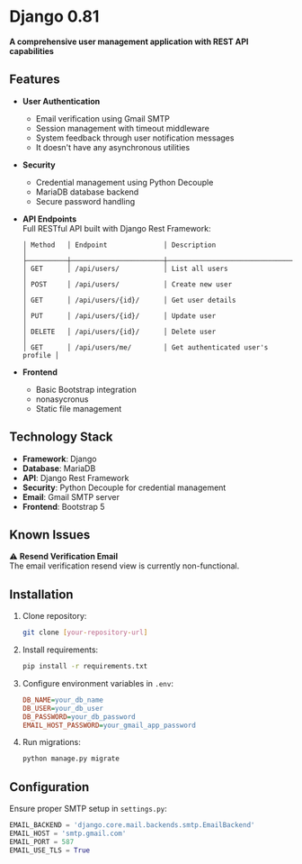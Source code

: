 # Django 0.81
**A comprehensive user management application with REST API capabilities**

## Features
- **User Authentication**  
  - Email verification using Gmail SMTP
  - Session management with timeout middleware
  - System feedback through user notification messages
  - It doesn't have any asynchronous utilities

- **Security**  
  - Credential management using Python Decouple
  - MariaDB database backend
  - Secure password handling

- **API Endpoints**  
  Full RESTful API built with Django Rest Framework:
  ```
  │ Method   │ Endpoint              │ Description                      │
  ├──────────┼───────────────────────┼──────────────────────────────────┤
  │ GET      │ /api/users/           │ List all users                   │
  │ POST     │ /api/users/           │ Create new user                  │
  │ GET      │ /api/users/{id}/      │ Get user details                 │
  │ PUT      │ /api/users/{id}/      │ Update user                      │
  │ DELETE   │ /api/users/{id}/      │ Delete user                      │
  │ GET      │ /api/users/me/        │ Get authenticated user's profile │
  ```

- **Frontend**  
  - Basic Bootstrap integration
  - nonasycronus
  - Static file management

## Technology Stack
- **Framework**: Django
- **Database**: MariaDB
- **API**: Django Rest Framework
- **Security**: Python Decouple for credential management
- **Email**: Gmail SMTP server
- **Frontend**: Bootstrap 5

## Known Issues
⚠️ **Resend Verification Email**  
The email verification resend view is currently non-functional.

## Installation
1. Clone repository:
   ```bash
   git clone [your-repository-url]
   ```
2. Install requirements:
   ```bash
   pip install -r requirements.txt
   
   ```
3. Configure environment variables in `.env`:
   ```ini
   DB_NAME=your_db_name
   DB_USER=your_db_user
   DB_PASSWORD=your_db_password
   EMAIL_HOST_PASSWORD=your_gmail_app_password
   ```
4. Run migrations:
   ```bash
   python manage.py migrate
   ```

## Configuration
Ensure proper SMTP setup in `settings.py`:
```python
EMAIL_BACKEND = 'django.core.mail.backends.smtp.EmailBackend'
EMAIL_HOST = 'smtp.gmail.com'
EMAIL_PORT = 587
EMAIL_USE_TLS = True
```
